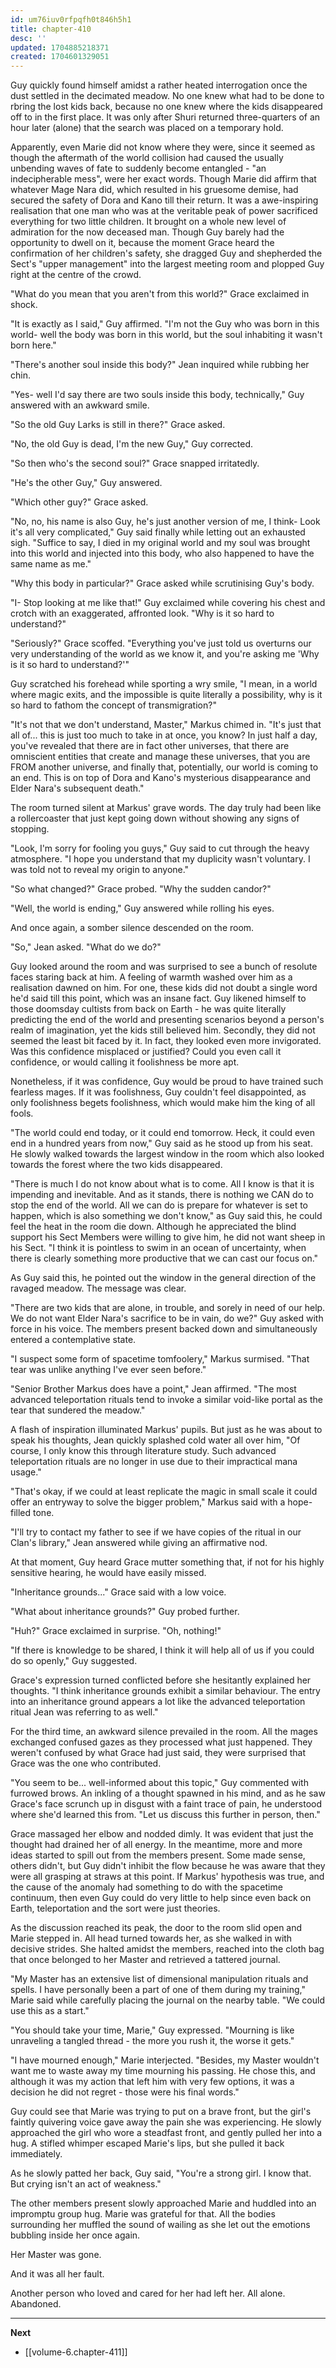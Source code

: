 ```yaml
---
id: um76iuv0rfpqfh0t846h5h1
title: chapter-410
desc: ''
updated: 1704885218371
created: 1704601329051
---
```


Guy quickly found himself amidst a rather heated interrogation once the dust settled in the decimated meadow. No one knew what had to be done to rbring the lost kids back, because no one knew where the kids disappeared off to in the first place. It was only after Shuri returned three-quarters of an hour later (alone) that the search was placed on a temporary hold.

Apparently, even Marie did not know where they were, since it seemed as though the aftermath of the world collision had caused the usually unbending waves of fate to suddenly become entangled - "an indecipherable mess", were her exact words. Though Marie did affirm that whatever Mage Nara did, which resulted in his gruesome demise, had secured the safety of Dora and Kano till their return. It was a awe-inspiring realisation that one man who was at the veritable peak of power sacrificed everything for two little children. It brought on a whole new level of admiration for the now deceased man. Though Guy barely had the opportunity to dwell on it, because the moment Grace heard the confirmation of her children's safety, she dragged Guy and shepherded the Sect's "upper management" into the largest meeting room and plopped Guy right at the centre of the crowd.

"What do you mean that you aren't from this world?" Grace exclaimed in shock.

"It is exactly as I said," Guy affirmed. "I'm not the Guy who was born in this world- well the body was born in this world, but the soul inhabiting it wasn't born here."

"There's another soul inside this body?" Jean inquired while rubbing her chin.

"Yes- well I'd say there are two souls inside this body, technically," Guy answered with an awkward smile.

"So the old Guy Larks is still in there?" Grace asked.

"No, the old Guy is dead, I'm the new Guy," Guy corrected.

"So then who's the second soul?" Grace snapped irritatedly.

"He's the other Guy," Guy answered.

"Which other guy?" Grace asked.

"No, no, his name is also Guy, he's just another version of me, I think- Look it's all very complicated," Guy said finally while letting out an exhausted sigh. "Suffice to say, I died in my original world and my soul was brought into this world and injected into this body, who also happened to have the same name as me."

"Why this body in particular?" Grace asked while scrutinising Guy's body.

"I- Stop looking at me like that!" Guy exclaimed while covering his chest and crotch with an exaggerated, affronted look. "Why is it so hard to understand?"

"Seriously?" Grace scoffed. "Everything you've just told us overturns our very understanding of the world as we know it, and you're asking me 'Why is it so hard to understand?'"

Guy scratched his forehead while sporting a wry smile, "I mean, in a world where magic exits, and the impossible is quite literally a possibility, why is it so hard to fathom the concept of transmigration?"

"It's not that we don't understand, Master," Markus chimed in. "It's just that all of... this is just too much to take in at once, you know? In just half a day, you've revealed that there are in fact other universes, that there are omniscient entities that create and manage these universes, that you are FROM another universe, and finally that, potentially, our world is coming to an end. This is on top of Dora and Kano's mysterious disappearance and Elder Nara's subsequent death."

The room turned silent at Markus' grave words. The day truly had been like a rollercoaster that just kept going down without showing any signs of stopping.

"Look, I'm sorry for fooling you guys," Guy said to cut through the heavy atmosphere. "I hope you understand that my duplicity wasn't voluntary. I was told not to reveal my origin to anyone."

"So what changed?" Grace probed. "Why the sudden candor?"

"Well, the world is ending," Guy answered while rolling his eyes.

And once again, a somber silence descended on the room.

"So," Jean asked. "What do we do?"

Guy looked around the room and was surprised to see a bunch of resolute faces staring back at him. A feeling of warmth washed over him as a realisation dawned on him. For one, these kids did not doubt a single word he'd said till this point, which was an insane fact. Guy likened himself to those doomsday cultists from back on Earth - he was quite literally predicting the end of the world and presenting scenarios beyond a person's realm of imagination, yet the kids still believed him. Secondly, they did not seemed the least bit faced by it. In fact, they looked even more invigorated. Was this confidence misplaced or justified? Could you even call it confidence, or would calling it foolishness be more apt.

Nonetheless, if it was confidence, Guy would be proud to have trained such fearless mages. If it was foolishness, Guy couldn't feel disappointed, as only foolishness begets foolishness, which would make him the king of all fools.

"The world could end today, or it could end tomorrow. Heck, it could even end in a hundred years from now," Guy said as he stood up from his seat. He slowly walked towards the largest window in the room which also looked towards the forest where the two kids disappeared.

"There is much I do not know about what is to come. All I know is that it is impending and inevitable. And as it stands, there is nothing we CAN do to stop the end of the world. All we can do is prepare for whatever is set to happen, which is also something we don't know," as Guy said this, he could feel the heat in the room die down. Although he appreciated the blind support his Sect Members were willing to give him, he did not want sheep in his Sect. "I think it is pointless to swim in an ocean of uncertainty, when there is clearly something more productive that we can cast our focus on."

As Guy said this, he pointed out the window in the general direction of the ravaged meadow. The message was clear.

"There are two kids that are alone, in trouble, and sorely in need of our help. We do not want Elder Nara's sacrifice to be in vain, do we?" Guy asked with force in his voice. The members present backed down and simultaneously entered a contemplative state.

"I suspect some form of spacetime tomfoolery," Markus surmised. "That tear was unlike anything I've ever seen before."

"Senior Brother Markus does have a point," Jean affirmed. "The most advanced teleportation rituals tend to invoke a similar void-like portal as the tear that sundered the meadow."

A flash of inspiration illuminated Markus' pupils. But just as he was about to speak his thoughts, Jean quickly splashed cold water all over him, "Of course, I only know this through literature study. Such advanced teleportation rituals are no longer in use due to their impractical mana usage."

"That's okay, if we could at least replicate the magic in small scale it could offer an entryway to solve the bigger problem," Markus said with a hope-filled tone.

"I'll try to contact my father to see if we have copies of the ritual in our Clan's library," Jean answered while giving an affirmative nod.

At that moment, Guy heard Grace mutter something that, if not for his highly sensitive hearing, he would have easily missed.

"Inheritance grounds..." Grace said with a low voice.

"What about inheritance grounds?" Guy probed further.

"Huh?" Grace exclaimed in surprise. "Oh, nothing!"

"If there is knowledge to be shared, I think it will help all of us if you could do so openly," Guy suggested.

Grace's expression turned conflicted before she hesitantly explained her thoughts. "I think inheritance grounds exhibit a similar behaviour. The entry into an inheritance ground appears a lot like the advanced teleportation ritual Jean was referring to as well."

For the third time, an awkward silence prevailed in the room. All the mages exchanged confused gazes as they processed what just happened. They weren't confused by what Grace had just said, they were surprised that Grace was the one who contributed.

"You seem to be... well-informed about this topic," Guy commented with furrowed brows. An inkling of a thought spawned in his mind, and as he saw Grace's face scrunch up in disgust with a faint trace of pain, he understood where she'd learned this from. "Let us discuss this further in person, then."

Grace massaged her elbow and nodded dimly. It was evident that just the thought had drained her of all energy. In the meantime, more and more ideas started to spill out from the members present. Some made sense, others didn't, but Guy didn't inhibit the flow because he was aware that they were all grasping at straws at this point. If Markus' hypothesis was true, and the cause of the anomaly had something to do with the spacetime continuum, then even Guy could do very little to help since even back on Earth, teleportation and the sort were just theories.

As the discussion reached its peak, the door to the room slid open and Marie stepped in. All head turned towards her, as she walked in with decisive strides. She halted amidst the members, reached into the cloth bag that once belonged to her Master and retrieved a tattered journal.

"My Master has an extensive list of dimensional manipulation rituals and spells. I have personally been a part of one of them during my training," Marie said while carefully placing the journal on the nearby table. "We could use this as a start."

"You should take your time, Marie," Guy expressed. "Mourning is like unraveling a tangled thread - the more you rush it, the worse it gets."

"I have mourned enough," Marie interjected. "Besides, my Master wouldn't want me to waste away my time mourning his passing. He chose this, and although it was my action that left him with very few options, it was a decision he did not regret - those were his final words."

Guy could see that Marie was trying to put on a brave front, but the girl's faintly quivering voice gave away the pain she was experiencing. He slowly approached the girl who wore a steadfast front, and gently pulled her into a hug. A stifled whimper escaped Marie's lips, but she pulled it back immediately.

As he slowly patted her back, Guy said, "You're a strong girl. I know that. But crying isn't an act of weakness."

The other members present slowly approached Marie and huddled into an impromptu group hug. Marie was grateful for that. All the bodies surrounding her muffled the sound of wailing as she let out the emotions bubbling inside her once again.

Her Master was gone.

And it was all her fault.

Another person who loved and cared for her had left her. All alone. Abandoned.

____

**Next**
* [[volume-6.chapter-411]]
